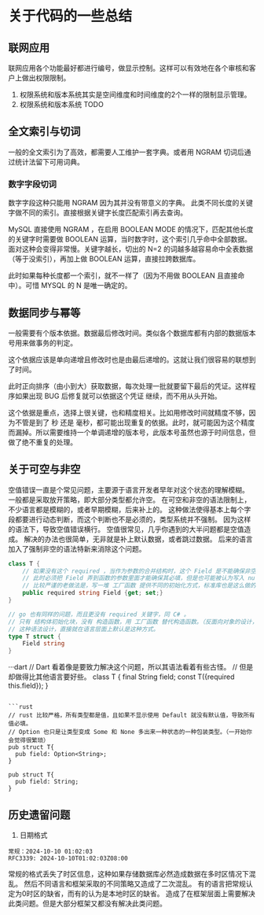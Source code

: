 # 关于代码的一些总结

## 联网应用

联网应用各个功能最好都进行编号，做显示控制。这样可以有效地在各个审核和客户上做出权限限制。

1. 权限系统和版本系统其实是空间维度和时间维度的2个一样的限制显示管理。
2. 权限系统和版本系统
TODO

## 全文索引与切词

一般的全文索引为了高效，都需要人工维护一套字典。或者用 NGRAM 切词后通过统计法留下可用词典。

### 数字字段切词

数字字段这种只能用 NGRAM 因为其并没有带意义的字典。
此类不同长度的关键字做不同的索引。直接根据关键字长度匹配索引再去查询。

MySQL 直接使用 NGRAM ，在启用 BOOLEAN MODE 的情况下，匹配其他长度的关键字时需要做 BOOLEAN 运算，当时数字时，这个索引几乎命中全部数据。面对这种会变得非常慢。关键字越长，切出的 N=2 的词越多越容易命中全表数据（等于没索引），再加上做 BOOLEAN 运算，直接拉跨数据库。

此时如果每种长度都一个索引，就不一样了（因为不用做 BOOLEAN 且直接命中）。可惜 MYSQL 的 N 是唯一确定的。

## 数据同步与幂等

一般需要有个版本依据。数据最后修改时间。类似各个数据库都有内部的数据版本号用来做事务的判定。

这个依据应该是单向递增且修改时也是由最后递增的。这就让我们很容易的联想到了时间。

此时正向排序（由小到大）获取数据，每次处理一批就要留下最后的凭证。这样程序如果出现 BUG 后修复就可以依据这个凭证 继续，而不用从头开始。

这个依据是重点，选择上很关键，也和精度相关。比如用修改时间就精度不够，因为不管是到了 秒 还是 毫秒，都可能出现重复的依据。此时，就可能因为这个精度而漏掉。所以需要维持一个单调递增的版本号，此版本号虽然也源于时间信息，但做了绝不重复的处理。

## 关于可空与非空

空值错误一直是个常见问题，主要源于语言开发者早年对这个状态的理解模糊。
一般都是采取放开策略，即大部分类型都允许空。
在可空和非空的语法限制上，不少语言都是模糊的，或者早期模糊，后来补上的。
这种做法使得基本上每个字段都要进行动态判断，而这个判断也不是必须的，类型系统并不强制。
因为这样的语法下，导致空值错误横行。
空值很常见，几乎你遇到的大半问题都是空值造成。
解决的办法也很简单，无非就是补上默认数据，或者跳过数据。
后来的语言加入了强制非空的语法特新来消除这个问题。

```csharp
class T {
    // 如果没有这个 required ，当作为参数的合并结构时，这个 Field 是不能确保非空的。
    // 此时必须把 Field 弄到函数的参数里面才能确保其必填，但是也可能被认为写入 null。
    // 比较严谨的老做法是，写一堆 工厂函数 提供不同的初始化方式，标准库也是这么做的。
    public required string Field {get; set;}
}
```

```go
// go 也有同样的问题，而且更没有 required 关键字，同 C# 。
// 只有 结构体初始化块，没有 构造函数，用 工厂函数 替代构造函数。（反面向对象的设计，面向对象确实问题颇多）。
// 这种语法设计，直接就在语言层面上默认是这种方式。
type T struct {
    Field string
}
```

···dart
// Dart 看着像是要致力解决这个问题，所以其语法看着有些古怪。
// 但是却做得比其他语言要好些。
class T {
  final String field;
  const T({required this.field});
}
```

```rust
// rust 比较严格，所有类型都是值，且如果不显示使用 Default 就没有默认值，导致所有值必填。
// Option 也只是让类型变成 Some 和 None 多出来一种状态的一种包装类型。（一开始你会觉得很繁琐）
pub struct T{
  pub field: Option<String>;
}

pub struct T{
  pub field: String;
}

```

## 历史遗留问题

1. 日期格式

```
常规：2024-10-10 01:02:03
RFC3339: 2024-10-10T01:02:03Z08:00
```

常规的格式丢失了时区信息，这种如果存储数据库必然造成数据在多时区情况下混乱。
然后不同语言和框架采取的不同策略又造成了二次混乱。
有的语言把常规认定为0时区的缺省，而有的认为是本地时区的缺省。
造成了在框架层面上需要解决此类问题。但是大部分框架又都没有解决此类问题。
